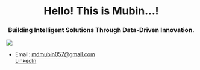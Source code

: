 <h1 align="center">Hello! This is Mubin...!</h1>

<h3 align="center">Building Intelligent Solutions Through Data-Driven Innovation.</h3>

![](https://github.com/user-attachments/assets/6a902d7b-644e-47c7-b6f9-6534b4f7de0b)

- Email: [mdmubin057@gmail.com](mailto:mdmubin057@gmail.com)<br>
[LinkedIn](https://www.linkedin.com/in/mubinul-islam-9311492b7/)
